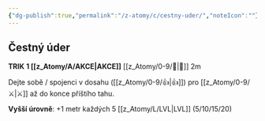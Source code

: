 ```yaml
---
{"dg-publish":true,"permalink":"/z-atomy/c/cestny-uder/","noteIcon":""}
---
```


## Čestný úder
**TRIK**
**1 [[z_Atomy/A/AKCE\|AKCE]]**
[[z_Atomy/0-9/👊\|👊]] 2m

Dejte sobě / spojenci v dosahu ([[z_Atomy/0-9/👍\|👍]]) pro [[z_Atomy/0-9/⚔️\|⚔️]] až do konce příštího tahu.

**Vyšší úrovně**: +1 metr každých 5 [[z_Atomy/L/LVL\|LVL]] (5/10/15/20)